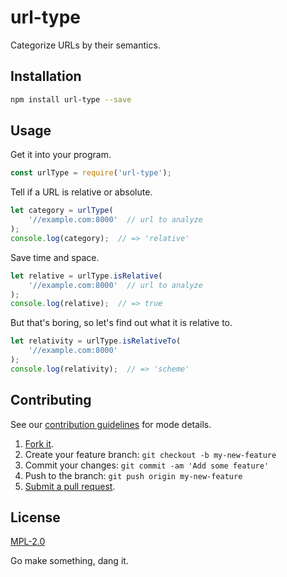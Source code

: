 # url-type

Categorize URLs by their semantics.

## Installation
````sh
npm install url-type --save
````

## Usage

Get it into your program.
````javascript
const urlType = require('url-type');
````

Tell if a URL is relative or absolute.
````javascript
let category = urlType(
    '//example.com:8000'  // url to analyze
);
console.log(category);  // => 'relative'
````

Save time and space.
````javascript
let relative = urlType.isRelative(
    '//example.com:8000'  // url to analyze
);
console.log(relative);  // => true
````

But that's boring, so let's find out what it is relative to.
````javascript
let relativity = urlType.isRelativeTo(
    '//example.com:8000'
);
console.log(relativity);  // => 'scheme'
````

## Contributing
See our [contribution guidelines](https://github.com/sholladay/url-type/blob/master/CONTRIBUTING.md "The guidelines for being involved in this project.") for mode details.

1. [Fork it](https://github.com/sholladay/url-type/fork).
2. Create your feature branch: `git checkout -b my-new-feature`
3. Commit your changes: `git commit -am 'Add some feature'`
4. Push to the branch: `git push origin my-new-feature`
5. [Submit a pull request](https://github.com/sholladay/url-type/compare "Submit code to this repo now for review.").

## License
[MPL-2.0](https://github.com/sholladay/url-type/blob/master/LICENSE "The license for url-type.")

Go make something, dang it.
